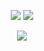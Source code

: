 <p align="center">
	<picture>
		<source
			srcset="https://github-profile-summary-cards.vercel.app/api/cards/profile-details?username=djedcurtis&theme=tokyonight"
			media="(prefers-color-scheme: dark)"
		/>
		<source
			srcset="https://github-profile-summary-cards.vercel.app/api/cards/profile-details?username=djedcurtis&theme=nord_bright"
			media="(prefers-color-scheme: light), (prefers-color-scheme: no-preference)"
		/>
		<img src="https://github-profile-summary-cards.vercel.app/api/cards/profile-details?username=djedcurtis" />
	</picture>
	<!-- <picture>
		<source
			srcset="https://github-profile-summary-cards.vercel.app/api/cards/repos-per-language?username=djedcurtis&theme=tokyonight"
			media="(prefers-color-scheme: dark)"
		/>
		<source
			srcset="https://github-profile-summary-cards.vercel.app/api/cards/repos-per-language?username=djedcurtis&theme=nord_bright"
			media="(prefers-color-scheme: light), (prefers-color-scheme: no-preference)"
		/>
		<img src="https://github-profile-summary-cards.vercel.app/api/cards/repos-per-language?username=djedcurtis" />
	</picture>
	<picture>
		<source
			srcset="https://github-profile-summary-cards.vercel.app/api/cards/most-commit-language?username=djedcurtis&theme=tokyonight"
			media="(prefers-color-scheme: dark)"
		/>
		<source
			srcset="https://github-profile-summary-cards.vercel.app/api/cards/most-commit-language?username=djedcurtis&theme=nord_bright"
			media="(prefers-color-scheme: light), (prefers-color-scheme: no-preference)"
		/>
		<img src="https://github-profile-summary-cards.vercel.app/api/cards/most-commit-language?username=djedcurtis" />
	</picture> -->
	<picture>
		<source
			srcset="https://github-readme-streak-stats.herokuapp.com/?user=djedcurtis&hide_border=true&card_width=338&theme=tokyonight"
			media="(prefers-color-scheme: dark)"
		/>
		<source
			srcset="https://github-readme-streak-stats.herokuapp.com/?user=djedcurtis&hide_border=true&card_width=338&theme=nord_bright"
			media="(prefers-color-scheme: light), (prefers-color-scheme: no-preference)"
		/>
		<img src="https://github-readme-streak-stats.herokuapp.com/?user=djedcurtis&hide_border=true&card_width=338" />
	</picture>
	<!-- <picture>
		<source
			srcset="https://github-profile-summary-cards.vercel.app/api/cards/stats?username=djedcurtis&theme=tokyonight"
			media="(prefers-color-scheme: dark)"
		/>
		<source
			srcset="https://github-profile-summary-cards.vercel.app/api/cards/stats?username=djedcurtis&theme=nord_bright"
			media="(prefers-color-scheme: light), (prefers-color-scheme: no-preference)"
		/>
		<img src="https://github-profile-summary-cards.vercel.app/api/cards/stats?username=djedcurtis" />
	</picture>
	<picture>
		<source
			srcset="https://github-readme-stats.vercel.app/api/top-langs/?username=djedcurtis&show_icons=true&theme=tokyonight"
			media="(prefers-color-scheme: dark)"
		/>
		<source
			srcset="https://github-readme-stats.vercel.app/api/top-langs/?username=djedcurtis&show_icons=true&theme=nord_bright"
			media="(prefers-color-scheme: light), (prefers-color-scheme: no-preference)"
		/>
		<img src="https://github-readme-stats.vercel.app/api/top-langs/?username=djedcurtis&show_icons=true" />
	</picture> -->
</p>

<!-- <p align="center">
  	<picture>
		<source
			srcset="https://github-readme-stats.vercel.app/api?username=djedcurtis&show_icons=true&theme=tokyonight"
			media="(prefers-color-scheme: dark)"
		/>
		<source
			srcset="https://github-readme-stats.vercel.app/api?username=djedcurtis&show_icons=true&theme=nord_bright"
			media="(prefers-color-scheme: light), (prefers-color-scheme: no-preference)"
		/>
		<img src="https://github-readme-stats.vercel.app/api?username=djedcurtis&show_icons=true" />
	</picture>
</p> -->

<!-- <p align="center">
  	<a href="https://github.com/djedcurtis">
		<img src="https://github-readme-stats.vercel.app/api/wakatime?username=ElCaptianSponge" />
  	</a>
</p> -->

<p align="center">
  	<a href="https://github.com/djedcurtis">
		<img src="https://komarev.com/ghpvc/?username=djedcurtis" />
  	</a>
</p>
<!-- https://github.com/anuraghazra/github-readme-stats#github-stats-card -->
<!-- https://github-profile-summary-cards.vercel.app/demo.html -->
